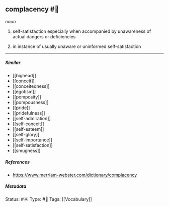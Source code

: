 
## complacency  #🧠

 _noun_

1. self-satisfaction especially when accompanied by unawareness of actual dangers or deficiencies

2. in instance of usually unaware or uninformed self-satisfaction

___

##### Similar

-   [[bighead]]
-   [[conceit]]
-   [[conceitedness]]
-   [[egotism]]
-   [[pomposity]]
-   [[pompousness]]
-   [[pride]]
-   [[pridefulness]]
-   [[self-admiration]]
-   [[self-conceit]]
-   [[self-esteem]]
-   [[self-glory]]
-   [[self-importance]]
-   [[self-satisfaction]]
-   [[smugness]]


##### References 

- https://www.merriam-webster.com/dictionary/complacency

##### Metadata
Status: #☀️ 
Type: #🔵 
Tags: [[Vocabulary]]